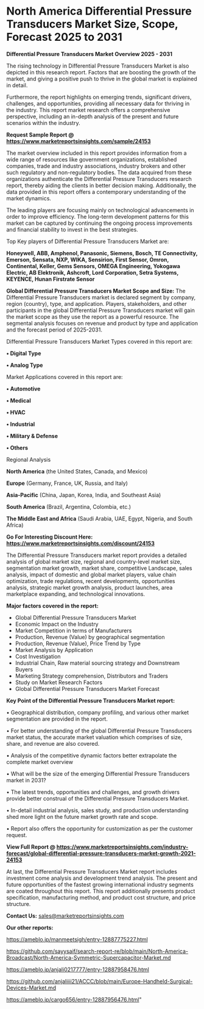 # North America Differential Pressure Transducers Market Size, Scope, Forecast 2025 to 2031

<Strong> Differential Pressure Transducers Market Overview 2025 - 2031</strong>

The rising technology in Differential Pressure Transducers Market is also depicted in this research report. Factors that are boosting the growth of the market, and giving a positive push to thrive in the global market is explained in detail.

Furthermore, the report highlights on emerging trends, significant drivers, challenges, and opportunities, providing all necessary data for thriving in the industry. This report market research offers a comprehensive perspective, including an in-depth analysis of the present and future scenarios within the industry.

<strong>Request Sample Report @ <a href=https://www.marketreportsinsights.com/sample/24153>https://www.marketreportsinsights.com/sample/24153</a></strong>

The market overview included in this report provides information from a wide range of resources like government organizations, established companies, trade and industry associations, industry brokers and other such regulatory and non-regulatory bodies. The data acquired from these organizations authenticate the Differential Pressure Transducers research report, thereby aiding the clients in better decision making. Additionally, the data provided in this report offers a contemporary understanding of the market dynamics.

The leading players are focusing mainly on technological advancements in order to improve efficiency. The long-term development patterns for this market can be captured by continuing the ongoing process improvements and financial stability to invest in the best strategies.

Top Key players of Differential Pressure Transducers Market are:

<strong>Honeywell, ABB, Amphenol, Panasonic, Siemens, Bosch, TE Connectivity, Emerson, Sensata, NXP, WIKA, Sensirion, First Sensor, Omron, Continental, Keller, Gems Sensors, OMEGA Engineering, Yokogawa Electric, AB Elektronik, Ashcroft, Lord Corporation, Setra Systems, KEYENCE, Hunan Firstrate Sensor</strong>

<strong><b>Global Differential Pressure Transducers Market Scope and Size:</b></strong>
The Differential Pressure Transducers market is declared segment by company, region (country), type, and application. Players, stakeholders, and other participants in the global Differential Pressure Transducers market will gain the market scope as they use the report as a powerful resource. The segmental analysis focuses on revenue and product by type and application and the forecast period of 2025-2031.

Differential Pressure Transducers Market Types covered in this report are:

<strong>• Digital Type

• Analog Type</strong>

Market Applications covered in this report are:

<strong>• Automotive

• Medical

• HVAC

• Industrial

• Military & Defense

• Others</strong> 

Regional Analysis

<strong>North America</strong> (the United States, Canada, and Mexico)

<strong>Europe</strong> (Germany, France, UK, Russia, and Italy)

<strong>Asia-Pacific</strong> (China, Japan, Korea, India, and Southeast Asia)

<strong>South America</strong> (Brazil, Argentina, Colombia, etc.)

<strong>The Middle East and Africa</strong> (Saudi Arabia, UAE, Egypt, Nigeria, and South Africa)

<strong>Go For Interesting Discount Here: <a href=https://www.marketreportsinsights.com/discount/24153>https://www.marketreportsinsights.com/discount/24153</a></strong>

The Differential Pressure Transducers market report provides a detailed analysis of global market size, regional and country-level market size, segmentation market growth, market share, competitive Landscape, sales analysis, impact of domestic and global market players, value chain optimization, trade regulations, recent developments, opportunities analysis, strategic market growth analysis, product launches, area marketplace expanding, and technological innovations.

<strong><b>Major factors covered in the report:</b></strong>
<ul>
  <li>Global Differential Pressure Transducers Market </li>
  <li>Economic Impact on the Industry</li>
  <li>Market Competition in terms of Manufacturers</li>
  <li>Production, Revenue (Value) by geographical segmentation</li>
  <li>Production, Revenue (Value), Price Trend by Type</li>
  <li>Market Analysis by Application</li>
  <li>Cost Investigation</li>
  <li>Industrial Chain, Raw material sourcing strategy and Downstream Buyers</li>
  <li>Marketing Strategy comprehension, Distributors and Traders</li>
  <li>Study on Market Research Factors</li>
  <li>Global Differential Pressure Transducers Market Forecast</li>
</ul>

<strong><b>Key Point of the Differential Pressure Transducers Market report:</b></strong>

• Geographical distribution, company profiling, and various other market segmentation are provided in the report.

• For better understanding of the global Differential Pressure Transducers market status, the accurate market valuation which comprises of size, share, and revenue are also covered.

• Analysis of the competitive dynamic factors better extrapolate the complete market overview

• What will be the size of the emerging Differential Pressure Transducers market in 2031?

• The latest trends, opportunities and challenges, and growth drivers provide better construal of the Differential Pressure Transducers Market.

• In-detail industrial analysis, sales study, and production understanding shed more light on the future market growth rate and scope.

• Report also offers the opportunity for customization as per the customer request.

<strong><b>View Full Report @ <a href=https://www.marketreportsinsights.com/industry-forecast/global-differential-pressure-transducers-market-growth-2021-24153>https://www.marketreportsinsights.com/industry-forecast/global-differential-pressure-transducers-market-growth-2021-24153</a></b></strong>


At last, the Differential Pressure Transducers Market report includes investment come analysis and development trend analysis. The present and future opportunities of the fastest growing international industry segments are coated throughout this report. This report additionally presents product specification, manufacturing method, and product cost structure, and price structure.

<strong>Contact Us:</strong>
sales@marketreportsinsights.com

<strong>Our other reports:</strong>

<a href=https://ameblo.jp/manmeetsigh/entry-12887775227.html>https://ameblo.jp/manmeetsigh/entry-12887775227.html</a>

<a href=https://github.com/sayysaif/search-report-re/blob/main/North-America-Broadcast/North-America-Symmetric-Supercapacitor-Market.md>https://github.com/sayysaif/search-report-re/blob/main/North-America-Broadcast/North-America-Symmetric-Supercapacitor-Market.md</a>

<a href=https://ameblo.jp/anjali0217777/entry-12887958476.html>https://ameblo.jp/anjali0217777/entry-12887958476.html</a>

<a href=https://github.com/anjaliiii21/ACCC/blob/main/Europe-Handheld-Surgical-Devices-Market.md>https://github.com/anjaliiii21/ACCC/blob/main/Europe-Handheld-Surgical-Devices-Market.md</a>

<a href=https://ameblo.jp/cargo656/entry-12887956476.html>https://ameblo.jp/cargo656/entry-12887956476.html</a>"
